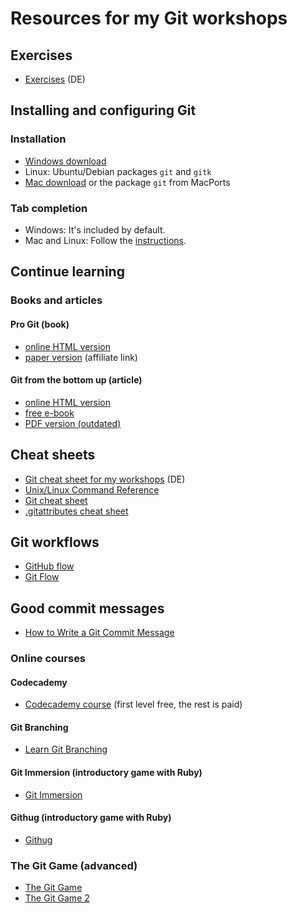 # Resources for my Git workshops

## Exercises
- [Exercises](git-exercises-de.md) (DE)

## Installing and configuring Git

### Installation
- [Windows download](https://git-scm.com/download/win)
- Linux: Ubuntu/Debian packages `git` and `gitk`
- [Mac download](https://git-scm.com/download/mac) or the package `git` from MacPorts

### Tab completion
- Windows: It's included by default.
- Mac and Linux: Follow the [instructions](https://git-scm.com/book/en/v1/Git-Basics-Tips-and-Tricks).

## Continue learning

### Books and articles

#### Pro Git (book)
- [online HTML version](https://git-scm.com/book/en/v2)
- [paper version](https://amzn.to/2rg0yEO) (affiliate link)

#### Git from the bottom up (article)
- [online HTML version](https://jwiegley.github.io/git-from-the-bottom-up/)
- [free e-book](https://github.com/johnrezzo/git-from-the-bottom-up-ebook)
- [PDF version (outdated)](http://ftp.newartisans.com/pub/git.from.bottom.up.pdf)

## Cheat sheets
- [Git cheat sheet for my workshops](git-cheatsheet-de.md) (DE)
- [Unix/Linux Command Reference](https://files.fosswire.com/2007/08/fwunixref.pdf)
- [Git cheat sheet](https://lemus.webs.upv.es/wordpress/wp-content/uploads/2018/02/cheat-sheets.pdf)
- [.gitattributes cheat sheet](https://medium.com/@pablorsk/be-a-git-ninja-the-gitattributes-file-e58c07c9e915)

## Git workflows
- [GitHub flow](https://guides.github.com/introduction/flow/)
- [Git Flow](https://leanpub.com/git-flow/read)

## Good commit messages
- [How to Write a Git Commit Message](https://chris.beams.io/posts/git-commit/)

### Online courses

#### Codecademy
- [Codecademy course](https://www.codecademy.com/learn/learn-git) (first level free, the rest is paid)

#### Git Branching
- [Learn Git Branching](https://learngitbranching.js.org/)

#### Git Immersion (introductory game with Ruby)
- [Git Immersion](http://gitimmersion.com/)

#### Githug (introductory game with Ruby)
- [Githug](https://github.com/Gazler/githug)

### The Git Game (advanced)
- [The Git Game](https://github.com/git-game/git-game)
- [The Git Game 2](https://github.com/git-game/git-game-v2)
